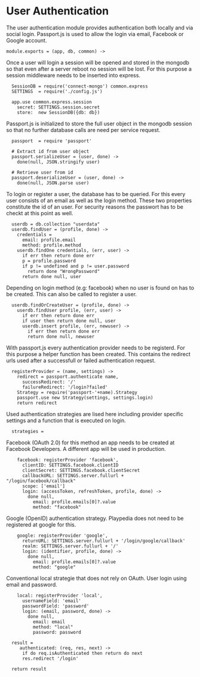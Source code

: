 # User Authentication

The user authentication module provides authentication both locally and via 
social login. Passport.js is used to allow the login via email, Facebook or 
Google account. 

    module.exports = (app, db, common) ->

Once a user will login a session will be opened and stored in the mongodb so 
that even after a server reboot no session will be lost. For this purpose a 
session middleware needs to be inserted into express. 
      
      SessionDB = require('connect-mongo') common.express
      SETTINGS  = require('./config.js')

      app.use common.express.session
        secret: SETTINGS.session.secret
        store:  new SessionDB({db: db})

Passport.js is initialized to store the full user object in the mongodb session
so that no further database calls are need per service request.

      passport  = require 'passport' 

      # Extract id from user object
      passport.serializeUser = (user, done) ->
        done(null, JSON.stringify user)

      # Retrieve user from id
      passport.deserializeUser = (user, done) ->
        done(null, JSON.parse user)

To login or register a user, the database has to be queried. For this every 
user consists of an email as well as the login method. These two properties 
constitute the id of an user. For security reasons the passwort has to be 
checkt at this point as well.

      userdb = db.collection "userdata"
      userdb.findUser = (profile, done) ->
        credentials = 
          email: profile.email
          method: profile.method 
        userdb.findOne credentials, (err, user) ->
          if err then return done err
          p = profile.password
          if p != undefined and p != user.password
            return done "WrongPassword" 
          return done null, user

Depending on login method (e.g: facebook) when no user is found on has to be 
created. This can also be called to register a user.

      userdb.findOrCreateUser = (profile, done) ->
        userdb.findUser profile, (err, user) ->
          if err then return done err
          if user then return done null, user
          userdb.insert profile, (err, newuser) ->
            if err then return done err
            return done null, newuser

With passport.js every authentication provider needs to be registerd. For this 
purpose a helper function has been created. This contains the redirect urls used
after a successfull or failed authentication request.

      registerProvider = (name, settings) ->
        redirect = passport.authenticate name,
          successRedirect: '/'
          failureRedirect: '/login?failed'
        Strategy = require('passport-'+name).Strategy
        passport.use new Strategy(settings, settings.login)
        return redirect

Used authentication strategies are lised here including provider specific 
settings and a function that is executed on login.

      strategies = 

Facebook (OAuth 2.0) for this method an app needs to be created at Facebook 
Developers. A different app will be used in production.

        facebook: registerProvider 'facebook',
          clientID: SETTINGS.facebook.clientID
          clientSecret: SETTINGS.facebook.clientSecret
          callbackURL: SETTINGS.server.fullurl + "/login/facebook/callback"
          scope: ['email']
          login: (accessToken, refreshToken, profile, done) ->
            done null, 
              email: profile.emails[0]?.value
              method: "facebook"

Google (OpenID) authentication strategy. Playpedia does not need to be 
registered at google for this.

        google: registerProvider 'google',
          returnURL: SETTINGS.server.fullurl + '/login/google/callback'
          realm: SETTINGS.server.fullurl + '/'
          login: (identifier, profile, done) ->
            done null,
              email: profile.emails[0]?.value
              method: "google"

Conventional local strategie that does not rely on OAuth. User login using 
email and password.

        local: registerProvider 'local',
          usernameField: 'email'
          passwordField: 'password'
          login: (email, password, done) ->
            done null,
              email: email
              method: "local"
              password: password

      result =
         authenticated: (req, res, next) -> 
          if do req.isAuthenticated then return do next
          res.redirect '/login'

      return result
    

